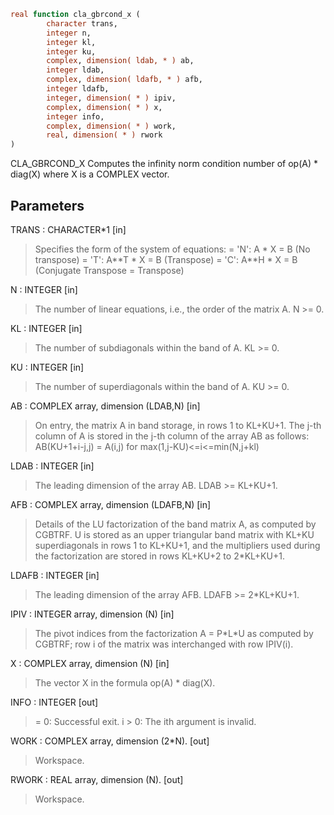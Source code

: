 ```fortran
real function cla_gbrcond_x (
        character trans,
        integer n,
        integer kl,
        integer ku,
        complex, dimension( ldab, * ) ab,
        integer ldab,
        complex, dimension( ldafb, * ) afb,
        integer ldafb,
        integer, dimension( * ) ipiv,
        complex, dimension( * ) x,
        integer info,
        complex, dimension( * ) work,
        real, dimension( * ) rwork
)
```

CLA_GBRCOND_X Computes the infinity norm condition number of
op(A) \* diag(X) where X is a COMPLEX vector.

## Parameters
TRANS : CHARACTER\*1 [in]
> Specifies the form of the system of equations:
> = 'N':  A \* X = B     (No transpose)
> = 'T':  A\*\*T \* X = B  (Transpose)
> = 'C':  A\*\*H \* X = B  (Conjugate Transpose = Transpose)

N : INTEGER [in]
> The number of linear equations, i.e., the order of the
> matrix A.  N >= 0.

KL : INTEGER [in]
> The number of subdiagonals within the band of A.  KL >= 0.

KU : INTEGER [in]
> The number of superdiagonals within the band of A.  KU >= 0.

AB : COMPLEX array, dimension (LDAB,N) [in]
> On entry, the matrix A in band storage, in rows 1 to KL+KU+1.
> The j-th column of A is stored in the j-th column of the
> array AB as follows:
> AB(KU+1+i-j,j) = A(i,j) for max(1,j-KU)<=i<=min(N,j+kl)

LDAB : INTEGER [in]
> The leading dimension of the array AB.  LDAB >= KL+KU+1.

AFB : COMPLEX array, dimension (LDAFB,N) [in]
> Details of the LU factorization of the band matrix A, as
> computed by CGBTRF.  U is stored as an upper triangular
> band matrix with KL+KU superdiagonals in rows 1 to KL+KU+1,
> and the multipliers used during the factorization are stored
> in rows KL+KU+2 to 2\*KL+KU+1.

LDAFB : INTEGER [in]
> The leading dimension of the array AFB.  LDAFB >= 2\*KL+KU+1.

IPIV : INTEGER array, dimension (N) [in]
> The pivot indices from the factorization A = P\*L\*U
> as computed by CGBTRF; row i of the matrix was interchanged
> with row IPIV(i).

X : COMPLEX array, dimension (N) [in]
> The vector X in the formula op(A) \* diag(X).

INFO : INTEGER [out]
> = 0:  Successful exit.
> i > 0:  The ith argument is invalid.

WORK : COMPLEX array, dimension (2\*N). [out]
> Workspace.

RWORK : REAL array, dimension (N). [out]
> Workspace.
